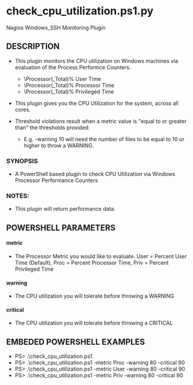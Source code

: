 # check_cpu_utilization.ps1.py
Nagios Windows_SSH Monitoring Plugin 

## DESCRIPTION
- This plugin monitors the CPU utilization on Windows machines via evaluation of the Process Performce Counters.
  - \Processor(_Total)\% User Time
  - \Processor(_Total)\% Processor Time
  - \Processor(_Total)\% Privileged Time
      
- This plugin gives you the CPU Utilization for the system, across all cores.
- Threshold violations result when a metric value is "equal to or greater than" the thresholds provided.
  - E.g. -warning 10 will need the number of files to be equal to 10 or higher to throw a WARNING.

### SYNOPSIS
- A PowerShell based plugin to check CPU Utilization via Windows Processor Performance Counters

### NOTES:
- This plugin will return performance data.

## POWERSHELL PARAMETERS
#### metric
- The Processor Metric you would like to evaluate. User = Percent User Time (Default), Proc = Percent Processor Time, Priv = Percent Privileged Time 

#### warning
- The CPU utilization you will tolerate before throwing a WARNING

#### critical
- The CPU utilization you will tolerate before throwing a CRITICAL

## EMBEDED POWERSHELL EXAMPLES
- PS> .\check_cpu_utilization.ps1
- PS> .\check_cpu_utilization.ps1 -metric Proc -warning 80 -critical 90
- PS> .\check_cpu_utilization.ps1 -metric User -warning 80 -critical 90
- PS> .\check_cpu_utilization.ps1 -metric Priv -warning 80 -critical 90
